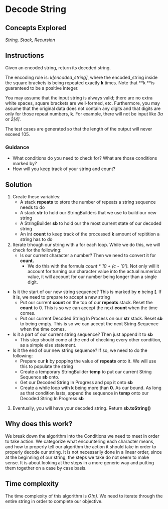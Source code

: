 # Decode String
## Concepts Explored
_String, Stack, Recursion_

## Instructions
Given an encoded string, return its decoded string.

The encoding rule is: _k[encoded_string]_, where the encoded_string inside the square brackets is being repeated exactly **k** times. Note that **k **is guaranteed to be a positive integer.

You may assume that the input string is always valid; there are no extra white spaces, square brackets are well-formed, etc. Furthermore, you may assume that the original data does not contain any digits and that digits are only for those repeat numbers, **k**. For example, there will not be input like _3a_ or _2[4]_.

The test cases are generated so that the length of the output will never exceed 105.

### Guidance
- What conditions do you need to check for? What are those conditions marked by?
- How will you keep track of your string and count?

## Solution
1. Create these variables:
   * A stack **repeats** to store the number of repeats a string sequence needs to do
   * A stack **str** to hold our StringBuilders that we use to build our new string
   * A StringBuilder **sb** to hold our the most current state of our decoded string
   * An int **count** to keep track of the processed **k** amount of repitition a string has to do
2. Iterate trhough our string with a for each loop. While we do this, we will check for the following:
   * Is our current character a number? Then we need to convert it for **count.**
     * We do this with the formula _count * 10 + (c - '0')._ Not only will it account for turning our character value into the actual numerical value, it will account for our number being longer than a single digit.
  * Is it the start of our new string sequence? This is marked by **c** being **[**. If it is, we need to prepare to accept a new string
    * Put our current **count** on the top of our **repeats** stack. Reset the **count** to 0. This is so we can accept the next **count** when the time comes.
    * Put our current Decoded String In Process on our **str** stack. Reset **sb** to being empty. This is so we can accept the next String Sequence when the time comes.
  * Is it a part of our current string sequence? Then just append it to **sb**
    * This step should come at the end of checking every other condition, as a simple else statement.
  * Is it the end of our new string sequence? If so, we need to do the following:
    * Prepare our **k** by popping the value of **repeats** onto it. We will use this to populate the string
    * Create a temporary StringBuilder **temp** to put our current String Sequence **sb** onto.
    * Get our Decoded String In Progress and pop it onto **sb**
    * Create a while loop with **k** being more than **0**. As our bound. As long as that condition lasts, append the sequence in **temp** onto our Decoded String In Progress **sb**
3. Eventually, you will have your decoded string. Return **sb.toString()**

## Why does this work?
We break down the algorithm into the Conditions we need to meet in order to take action. We categorize what encountering each character means, and how to properly tell our algorithm the action it should take in order to properly decode our string. It is not necessarily done in a linear order, since at the beginning of our string, the steps we take do not seem to make sense. It is about looking at the steps in a more generic way and putting them together on a case by case basis.

## Time complexity
The time complexity of this algorithm is _O(n)_. We need to iterate through the entire string in order to complete our objective.
